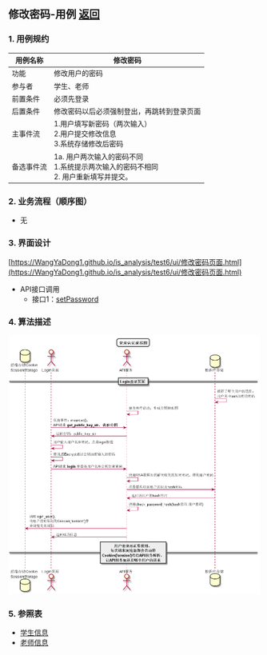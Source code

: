 ## 修改密码-用例 [返回](../README.md)

### 1. 用例规约

用例名称 | 修改密码
---|---
功能 | 修改用户的密码
参与者 | 学生、老师
前置条件 | 必须先登录
后置条件 | 修改密码以后必须强制登出，再跳转到登录页面
主事件流 | 1.用户填写新密码（两次输入）<br>2.用户提交修改信息 <br>3.系统存储修改后密码 
备选事件流 | 1a. 用户两次输入的密码不同    <br>1.系统提示两次输入的密码不相同   <br>2. 用户重新填写并提交。

### 2. 业务流程（顺序图）
- 无

### 3. 界面设计

 [https://WangYaDong1.github.io/is_analysis/test6/ui/修改密码页面.html](https://WangYaDong1.github.io/is_analysis/test6/ui/修改密码页面.html)



- API接口调用
    - 接口1：[setPassword](../接口/setPassword.md)
    

### 4. 算法描述
![](./images/修改密码算法描述.png)

### 5. 参照表
- [学生信息](../数据库设计.md)
- [老师信息](../数据库设计.md)

